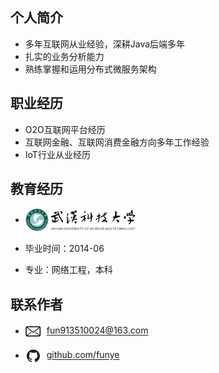 ## 个人简介

- 多年互联网从业经验，深耕Java后端多年
- 扎实的业务分析能力
- 熟练掌握和运用分布式微服务架构

## 职业经历

- O2O互联网平台经历
- 互联网金融、互联网消费金融方向多年工作经验
- IoT行业从业经历

## 教育经历

- <img src="about/universty.png" style='height:40px; margin:0px 0px;vertical-align: middle;' />

- 毕业时间：2014-06

- 专业：网络工程，本科

## 联系作者

- <svg t="1604045434273" class="icon" viewBox="0 0 1510 1024" version="1.1" xmlns="http://www.w3.org/2000/svg" p-id="3082" width="25" height="25" style='vertical-align: middle; margin-right:5px;'><path d="M1315.797447 14.309251H161.502946A140.715107 140.715107 0 0 0 20.944837 154.889788v699.516014a140.715107 140.715107 0 0 0 140.558109 140.558109h1154.294501a140.737535 140.737535 0 0 0 140.558109-140.558109V154.889788A140.737535 140.737535 0 0 0 1315.797447 14.309251z m0 90.49816c6.616346 0 12.941125 1.345698 18.705195 3.723096L753.004303 563.89213 166.100746 104.807411h1149.696701zM183.617242 904.465751l388.816879-274.141019a30.166053 30.166053 0 1 0-34.786282-49.297387L117.296781 877.394802a49.454385 49.454385 0 0 1-5.853784-22.989V154.889788c0-5.001509 0.986845-9.778736 2.377399-14.398964l601.97537 470.926857a60.466677 60.466677 0 0 0 74.394646 0l575.666983-450.808679v693.7968c0 1.009273-0.246711 1.951261-0.291567 2.938106l-391.95684-276.316563a30.166053 30.166053 0 1 0-34.741425 49.297387l387.22447 273.042033c-3.319387 0.695277-6.728488 1.098986-10.294586 1.098986H183.617242z" p-id="3083"></path></svg>
<a href="mailto:fun913510024@163.com">fun913510024@163.com</a>

- <svg t="1604045471243" class="icon" viewBox="0 0 1024 1024" version="1.1" xmlns="http://www.w3.org/2000/svg" p-id="3825" width="25" height="25" style='vertical-align: middle; margin-right:5px;'><path d="M512.465 98.744c-236.05-2.401-429.41 187.034-431.998 423.242 0.894 183.912 120.176 346.283 295.332 402.018 21.6 3.93 29.451-9.04 29.451-20.436v-71.916c-120.17 25.545-145.7-56.59-145.7-56.59a112.364 112.364 0 0 0-47.914-62.089c-39.272-25.937 3.141-25.545 3.141-25.545a90.702 90.702 0 0 1 65.978 43.624c25.358 43.993 81.26 59.548 125.678 34.976a91.569 91.569 0 0 1 27.487-56.59c-95.825-10.615-196.36-46.768-196.36-209.067a163.13 163.13 0 0 1 43.591-114.358 148.652 148.652 0 0 1 4.32-111.609c15.896-35.223 36.525-11.397 117.815 43.229a419.24 419.24 0 0 1 216.002 0c82.471-54.626 117.82-43.229 117.82-43.229a148.657 148.657 0 0 1 4.32 111.61 163.145 163.145 0 0 1 45.945 113.57c0 162.695-101.321 198.458-196.36 209.067a98.273 98.273 0 0 1 29.452 78.594v115.933c0 13.752 7.856 24.756 29.457 20.43 174.63-56.071 293.466-218.106 294.545-401.622C941.878 285.778 748.52 96.343 512.465 98.744" fill="#231F20" p-id="3826"></path></svg>
[github.com/funye](https://github.com/funye)
